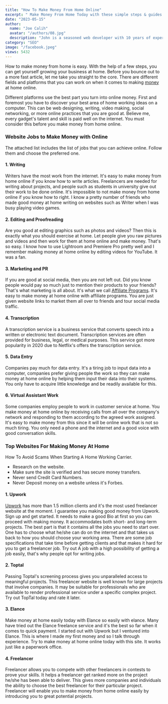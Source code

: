 ```yaml
---
title: "How To Make Money From Home Online"
excerpt: " Make Money From Home Today with these simple steps & guides. Get Freelance jobs to work online and make money today. Learn website platforms"
date: "2023-05-15"
author:
  name: "Joe Calih"
  avatar: "/authors/08.jpg"
  description: "John is a seasoned web developer with 10 years of experience in React and Next.js."
category: "SEO"
image: "/facebook.jpeg"
views: 5432
---
```




How to make money from home is easy. With the help of a few steps, you can get yourself growing your business at home. Before you bounce out to a more fast article, let me take you straight to the core. There are different fields and platforms that you can work on when it comes to making [money](/category/money) at home online.

Different platforms use the best part you turn into online money. First and foremost you have to discover your best area of home working ideas on a computer. This can be web designing, writing, video making, social networking, or more online practices that you are good at. Believe me, every gadget's talent and skill is paid well on the internet. You must consider this before you make money from home online.

### Website Jobs to Make Money with Online

The attached list includes the list of jobs that you can achieve online. Follow them and choose the preferred one.

#### 1. Writing

Writers have the most work from the internet. It's easy to make money from home online if you know how to write articles. Freelancers are needed for writing about projects, and people such as students in university give out their work to be done online. It's impossible to not make money from home online if you know how to right. I know a pretty number of friends who made good money at home writing on websites such as Writer when I was busy playing video games.

#### 2. Editing and Proofreading

Are you good at editing graphics such as photos and videos? Then this is exactly what you should exercise at home. Let people give you raw pictures and videos and then work for them at home online and make money. That's so easy. I know how to use Lightroom and Premiere Pro pretty well and I remember making money at home online by editing videos for YouTube. It was a fan.

#### 3. Marketing and PR

If you are good at social media, then you are not left out. Did you know people would pay so much just to mention their products to your friends? That's what marketing is all about. It's what we call [Affiliate Programs](/category/seo/). It's easy to make money at home online with affiliate programs. You are just given website links to market them all over to friends and tour social media traffic.

#### 4. Transcription

A transcription service is a business service that converts speech into a written or electronic text document. Transcription services are often provided for business, legal, or medical purposes. This service got more popularity in 2020 due to Netflix's offers the transcription service.

#### 5. Data Entry

Companies pay much for data entry. It's a tiring job to input data into a computer, companies prefer giving people the work so they can make money at home online by helping them input their data into their systems. You only have to acquire little knowledge and be readily available for this.

#### 6. Virtual Assistant Work

Some companies employ people to work in customer service at home. You make money at home online by receiving calls from all over the company's network and responding to them according to the agreed work assigned. It's easy to make money from this since it will be online work that is not so much tiring. You only need a phone and the internet and a good voice with good conversation skills.

### Top Websites For Making Money At Home

How To Avoid Scams When Starting A Home Working Carrier.

-   Research on the website.
-   Make sure the site is verified and has secure money transfers.
-   Never send Credit Card Numbers.
-   Never Deposit money on a website unless it's Forbes.

#### 1. Upwork

[Upwork](https://draft.blogger.com/blog/post/edit/998599214508837744/7397925896953381839#) has more than 1.5 million clients and it's the most used freelancer website at the moment. I guarantee you making good money from Upwork. Sign up and get started. It needs to make a good Bio at first so you can proceed with making money. It accommodates both short- and long-term projects. The best part is that it contains all the jobs you need to start over. One has to choose what he/she can do on the internet and that takes us back to how you should choose your working area. There are some job specifications that take time before getting clients and that makes it hard for you to get a freelancer job. Try out A job with a high possibility of getting a job easily, that's why people opt for writing jobs.

#### 2. Toptal

Passing Toptal's screening process gives you unparalleled access to meaningful projects. This freelancer website is well known for large projects that involve companies. It may be suitable for professionals who are available to render professional service under a specific complex project. Try out TopTal today and rate it later.

#### 3. Elance

Make money at home easily today with Elance so easily with elance. Many have tried out the Elance freelance service and it's the best so far when it comes to quick payment. I started out with Upwork but I ventured into Elance. This is where I made my first money and so I talk through experience. Try to make money at home online today with this site. It works just like a paperwork office.

#### 4. Freelancer

Freelancer allows you to compete with other freelancers in contests to prove your skills. It helps a freelancer get ranked more on the project he/she has been able to deliver. This gives more companies and individuals the ability to choose the best freelancer for their particular project. Freelancer will enable you to make money from home online easily by introducing you to great potential projects.
